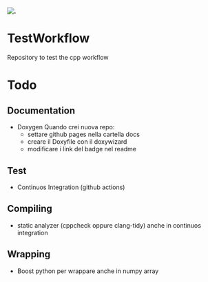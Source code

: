 <a href="https://pviscone.github.io/Cpp-Repo-Template/html/">
  <img align="center" src="https://img.shields.io/badge/-Docs-green!" />
</a>
<a href="">
  <img align="center" src="" />
</a>


# TestWorkflow
Repository to test the cpp workflow



# Todo

## Documentation

- Doxygen 
  Quando crei nuova repo:
  - settare github pages nella cartella docs
  - creare il Doxyfile con il doxywizard
  - modificare i link del badge nel readme


## Test
- Continuos Integration (github actions)

## Compiling
- static analyzer (cppcheck oppure clang-tidy) anche in continuos integration

## Wrapping
- Boost python  per wrappare anche in numpy array
